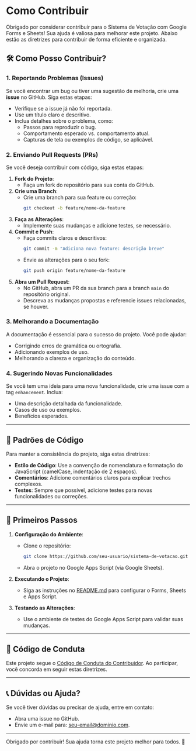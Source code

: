 # Como Contribuir

Obrigado por considerar contribuir para o Sistema de Votação com Google Forms e Sheets! Sua ajuda é valiosa para melhorar este projeto. Abaixo estão as diretrizes para contribuir de forma eficiente e organizada.

## 🛠️ Como Posso Contribuir?

### 1. **Reportando Problemas (Issues)**
Se você encontrar um bug ou tiver uma sugestão de melhoria, crie uma **issue** no GitHub. Siga estas etapas:
- Verifique se a issue já não foi reportada.
- Use um título claro e descritivo.
- Inclua detalhes sobre o problema, como:
  - Passos para reproduzir o bug.
  - Comportamento esperado vs. comportamento atual.
  - Capturas de tela ou exemplos de código, se aplicável.

### 2. **Enviando Pull Requests (PRs)**
Se você deseja contribuir com código, siga estas etapas:
1. **Fork do Projeto**:
   - Faça um fork do repositório para sua conta do GitHub.
2. **Crie uma Branch**:
   - Crie uma branch para sua feature ou correção:
     ```bash
     git checkout -b feature/nome-da-feature
     ```
3. **Faça as Alterações**:
   - Implemente suas mudanças e adicione testes, se necessário.
4. **Commit e Push**:
   - Faça commits claros e descritivos:
     ```bash
     git commit -m "Adiciona nova feature: descrição breve"
     ```
   - Envie as alterações para o seu fork:
     ```bash
     git push origin feature/nome-da-feature
     ```
5. **Abra um Pull Request**:
   - No GitHub, abra um PR da sua branch para a branch `main` do repositório original.
   - Descreva as mudanças propostas e referencie issues relacionadas, se houver.

### 3. **Melhorando a Documentação**
A documentação é essencial para o sucesso do projeto. Você pode ajudar:
- Corrigindo erros de gramática ou ortografia.
- Adicionando exemplos de uso.
- Melhorando a clareza e organização do conteúdo.

### 4. **Sugerindo Novas Funcionalidades**
Se você tem uma ideia para uma nova funcionalidade, crie uma issue com a tag `enhancement`. Inclua:
- Uma descrição detalhada da funcionalidade.
- Casos de uso ou exemplos.
- Benefícios esperados.

---

## 📜 Padrões de Código

Para manter a consistência do projeto, siga estas diretrizes:
- **Estilo de Código**: Use a convenção de nomenclatura e formatação do JavaScript (camelCase, indentação de 2 espaços).
- **Comentários**: Adicione comentários claros para explicar trechos complexos.
- **Testes**: Sempre que possível, adicione testes para novas funcionalidades ou correções.

---

## 🚀 Primeiros Passos

1. **Configuração do Ambiente**:
   - Clone o repositório:
     ```bash
     git clone https://github.com/seu-usuario/sistema-de-votacao.git
     ```
   - Abra o projeto no Google Apps Script (via Google Sheets).

2. **Executando o Projeto**:
   - Siga as instruções no [README.md](README.md) para configurar o Forms, Sheets e Apps Script.

3. **Testando as Alterações**:
   - Use o ambiente de testes do Google Apps Script para validar suas mudanças.

---

## 🤝 Código de Conduta

Este projeto segue o [Código de Conduta do Contribuidor](https://www.contributor-covenant.org/version/2/1/code_of_conduct/). Ao participar, você concorda em seguir estas diretrizes.

---

## 📞 Dúvidas ou Ajuda?

Se você tiver dúvidas ou precisar de ajuda, entre em contato:
- Abra uma issue no GitHub.
- Envie um e-mail para: seu-email@dominio.com.

---

Obrigado por contribuir! Sua ajuda torna este projeto melhor para todos. 🚀

